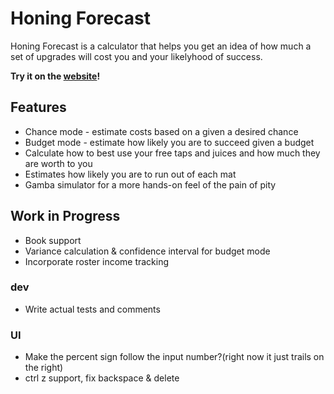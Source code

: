 # Honing Forecast

Honing Forecast is a calculator that helps you get an idea of how much a set of upgrades will cost you and your likelyhood of success.

**Try it on the [website](https://kenivia.github.io/Honing-Forecast/)!**

## Features

- Chance mode - estimate costs based on a given a desired chance
- Budget mode - estimate how likely you are to succeed given a budget
- Calculate how to best use your free taps and juices and how much they are worth to you
- Estimates how likely you are to run out of each mat
- Gamba simulator for a more hands-on feel of the pain of pity

## Work in Progress

- Book support
- Variance calculation & confidence interval for budget mode
- Incorporate roster income tracking

### dev

- Write actual tests and comments

### UI

- Make the percent sign follow the input number?(right now it just trails on the right)
- ctrl z support, fix backspace & delete

##

